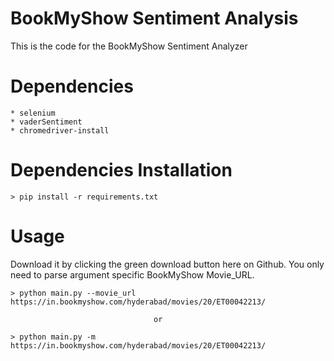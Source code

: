 BookMyShow Sentiment Analysis
=============================
This is the code for the BookMyShow Sentiment Analyzer

Dependencies
============
    * selenium
    * vaderSentiment
    * chromedriver-install

Dependencies Installation
=========================
    > pip install -r requirements.txt

Usage
=====
Download it by clicking the green download button here on Github. You only need to parse argument specific BookMyShow Movie_URL.

    > python main.py --movie_url https://in.bookmyshow.com/hyderabad/movies/20/ET00042213/
    
                                    or
    
    > python main.py -m https://in.bookmyshow.com/hyderabad/movies/20/ET00042213/
